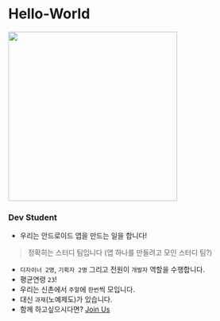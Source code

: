 # Hello-World

<img src="https://camo.githubusercontent.com/95c4f369b7087c769ee2bf25a471b0a07cf5ee58/687474703a2f2f7777772e6e687063772e636f6d2f75706c6f61642f2532354543253235413025323539432532354542253235414125323541392d2532354543253235393725323538362532354543253235394425323538432d315f3130303331353034343832382e706e67" width="340" />

### Dev Student

- 우리는 안드로이드 앱을 만드는 일을 합니다!

 > 정확히는 스터디 팀입니다 (앱 하나를 만들려고 모인 스터디 팀?)
- `디자이너 2명`, `기획자 2명` 그리고 전원이 `개발자` 역할을 수행합니다.
- 평균연령 `23`!
- 우리는 신촌에서 `주말`에 `한번`씩 모입니다.
- 대신 `과제`(노예제도)가 있습니다.
- 함께 하고싶으시다면? [Join Us](https://docs.google.com/forms/d/1VXeZzSYo9yKGS-M5rNC1g90G24bXOm_BV3mfbsmIe7Y/edit?usp=drive_web)
